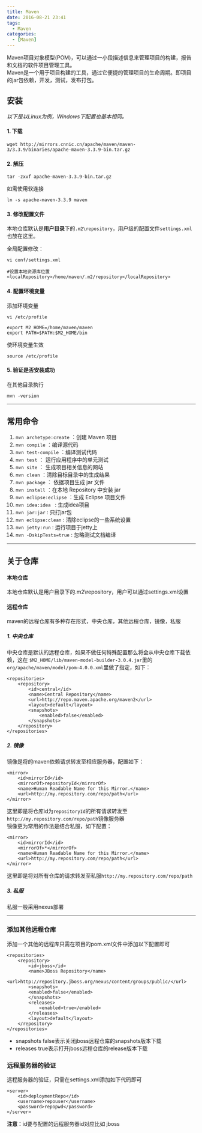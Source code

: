 ```yaml
---
title: Maven
date: 2016-08-21 23:41
tags: 
  - Maven
categories:
  - [Maven]
---
```


Maven项目对象模型(POM)，可以通过一小段描述信息来管理项目的构建，报告和文档的软件项目管理工具。  
Maven是一个用于项目构建的工具，通过它便捷的管理项目的生命周期。即项目的jar包依赖，开发，测试，发布打包。

## 安装

*以下是以Linux为例，Windows下配置也基本相同。*

#### 1. 下载
```
wget http://mirrors.cnnic.cn/apache/maven/maven-3/3.3.9/binaries/apache-maven-3.3.9-bin.tar.gz
```

#### 2. 解压
```
tar -zxvf apache-maven-3.3.9-bin.tar.gz 
```

如需使用软连接  
```
ln -s apache-maven-3.3.9 maven
```

#### 3. 修改配置文件
本地仓库默认是**用户目录**下的`.m2\repository`，用户级的配置文件`settings.xml`也放在这里。

全局配置修改：
```
vi conf/settings.xml
```
```
#设置本地资源库位置
<localRepository>/home/maven/.m2/repository</localRepository>
```

#### 4. 配置环境变量
添加环境变量
```
vi /etc/profile
```
```
export M2_HOME=/home/maven/maven
export PATH=$PATH:$M2_HOME/bin
```

使环境变量生效  
```
source /etc/profile
```

#### 5. 验证是否安装成功  
在其他目录执行
```
mvn -version
```
----

## 常用命令
1. `mvn archetype:create`   ：创建 Maven 项目
2. `mvn compile`   ：编译源代码
3. `mvn test-compile`   ：编译测试代码
4. `mvn test`   ： 运行应用程序中的单元测试
5. `mvn site`   ： 生成项目相关信息的网站
6. `mvn clean`   ：清除目标目录中的生成结果
7. `mvn package`   ： 依据项目生成 jar 文件
8. `mvn install`   ：在本地 Repository 中安装 jar
9. `mvn eclipse:eclipse`   ：生成 Eclipse 项目文件
10. `mvn idea:idea `   : 生成idea项目
11. `mvn jar:jar`   : 只打jar包
12. `mvn eclipse:clean`   : 清除eclipse的一些系统设置
13. `mvn jetty:run`   : 运行项目于jetty上
14. `mvn -DskipTests=true`   : 忽略测试文档编译

----

## 关于仓库

#### 本地仓库
本地仓库默认是用户目录下的.m2\repository，用户可以通过settings.xml设置  

#### 远程仓库
maven的远程仓库有多种存在形式，中央仓库，其他远程仓库，镜像，私服

##### 1. 中央仓库
中央仓库是默认的远程仓库，如果不做任何特殊配置那么将会从中央仓库下载依赖，这在 
`$M2_HOME/lib/maven-model-builder-3.0.4.jar`里的`org/apache/maven/model/pom-4.0.0.xml`里做了指定，如下：

```
<repositories>
    <repository>
        <id>central</id>
        <name>Central Repository</name>
        <url>http://repo.maven.apache.org/maven2</url>
        <layout>default</layout>
        <snapshots>
            <enabled>false</enabled>
        </snapshots>
    </repository>
</repositories>
```

##### 2. 镜像
镜像是将的maven依赖请求转发至相应服务器，配置如下：
```
<mirror>
    <id>mirrorId</id>
    <mirrorOf>repositoryId</mirrorOf>
    <name>Human Readable Name for this Mirror.</name>
    <url>http://my.repository.com/repo/path</url>
</mirror>
```

这里即是将仓库id为`repositoryId`的所有请求转发至`http://my.repository.com/repo/path`镜像服务器  
镜像更为常用的作法是结合私服，如下配置：
```
<mirror>
    <id>mirrorId</id>
    <mirrorOf>*</mirrorOf>
    <name>Human Readable Name for this Mirror.</name>
    <url>http://my.repository.com/repo/path</url>
</mirror>
```
这里即是将对所有仓库的请求转发至私服`http://my.repository.com/repo/path`

##### 3. 私服
私服一般采用nexus部署

----

### 添加其他远程仓库
添加一个其他的远程库只需在项目的pom.xml文件中添加以下配置即可
```
<repositories>
    <repository>
        <id>jboss</id>
        <name>JBoss Repository</name>
        <url>http://repository.jboss.org/nexus/content/groups/public/</url>
        <snapshots>
        <enabled>false</enabled>
        </snapshots>
        <releases>
            <enabled>true</enabled>
        </releases>
        <layout>default</layout>
    </repository>
</repositories>
```

- snapshots false表示关闭jboss远程仓库的snapshots版本下载 
- releases true表示打开jboss远程仓库的release版本下载

### 远程服务器的验证
远程服务器的验证，只需在settings.xml添加如下代码即可
```
<server>
    <id>deploymentRepo</id>
    <username>repouser</username>
    <password>repopwd</password>
</server>
```
**注意**：id要与配置的远程服务器id对应比如 jboss

